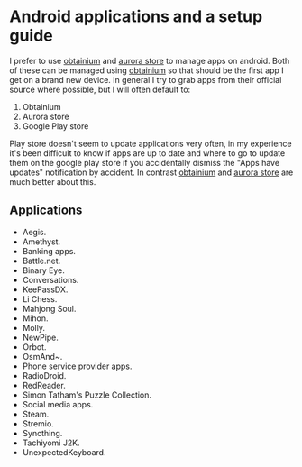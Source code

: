 # Android applications and a setup guide

I prefer to use [obtainium] and [aurora store] to manage apps on android. Both
of these can be managed using [obtainium] so that should be the first app I get
on a brand new device. In general I try to grab apps from their official source
where possible, but I will often default to:

1. Obtainium
2. Aurora store
3. Google Play store

Play store doesn't seem to update applications very often, in my experience
it's been difficult to know if apps are up to date and where to go to update
them on the google play store if you accidentally dismiss the "Apps have
updates" notification by accident. In contrast [obtainium] and [aurora store]
are much better about this.

[obtainium]: https://github.com/ImranR98/Obtainium
[aurora store]: https://aurorastore.org

## Applications

- Aegis.
- Amethyst.
- Banking apps.
- Battle.net.
- Binary Eye.
- Conversations.
- KeePassDX.
- Li Chess.
- Mahjong Soul.
- Mihon.
- Molly.
- NewPipe.
- Orbot.
- OsmAnd~.
- Phone service provider apps.
- RadioDroid.
- RedReader.
- Simon Tatham's Puzzle Collection.
- Social media apps.
- Steam.
- Stremio.
- Syncthing.
- Tachiyomi J2K.
- UnexpectedKeyboard.

